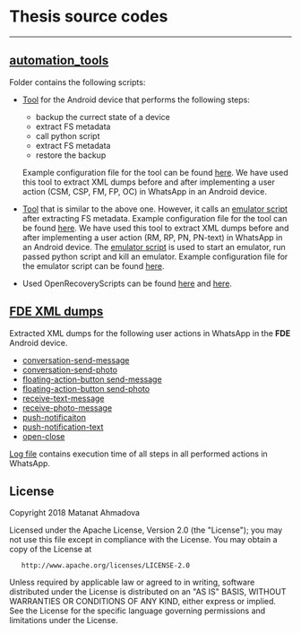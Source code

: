 # Thesis source codes

---

## [automation_tools](https://github.com/amatanat/thesis/tree/master/automation_tools)

Folder contains the following scripts:
- [Tool](https://github.com/amatanat/thesis/blob/master/automation_tools/automated_tool_device.sh) for the Android device that performs the following steps: 
    - backup the currect state of a device
    - extract FS metadata
    - call python script
    - extract FS metadata
    - restore the backup
    
    Example configuration file for the tool can be found [here](https://github.com/amatanat/thesis/blob/master/automation_tools/config.conf.example). We have used this tool to extract XML dumps before and after implementing a user action (CSM, CSP, FM, FP, OC) in WhatsApp in an Android device.

- [Tool](https://github.com/amatanat/thesis/blob/master/automation_tools/automated_tool_device_emulator.sh) that is similar to the above one. However, it calls an [emulator script](https://github.com/amatanat/thesis/blob/master/automation_tools/send_message_emulator.sh) after extracting FS metadata. Example configuration file for the tool can be found [here](https://github.com/amatanat/thesis/blob/master/automation_tools/config_2.conf.example). We have used this tool to extract XML dumps before and after implementing a user action (RM, RP, PN, PN-text) in WhatsApp in an Android device. 
The [emulator script](https://github.com/amatanat/thesis/blob/master/automation_tools/send_message_emulator.sh) is used to start an emulator, run passed python script and kill an emulator. Example configuration file for the emulator script can be found [here](https://github.com/amatanat/thesis/blob/master/automation_tools/emulator.conf.example).

- Used OpenRecoveryScripts can be found [here](https://github.com/amatanat/thesis/blob/master/automation_tools/openrecoveryscript) and [here](https://github.com/amatanat/thesis/blob/master/automation_tools/openrecoveryscript2).

## [FDE XML dumps](https://github.com/amatanat/thesis/tree/master/fde_xml_dumps)

Extracted XML dumps for the following user actions in WhatsApp in the **FDE** Android device.
- [conversation-send-message](https://github.com/amatanat/thesis/tree/master/fde_xml_dumps/conversation-send-message)
- [conversation-send-photo](https://github.com/amatanat/thesis/tree/master/fde_xml_dumps/conversation-send-photo)
- [floating-action-button send-message](https://github.com/amatanat/thesis/tree/master/fde_xml_dumps/fab-message)
- [floating-action-button send-photo](https://github.com/amatanat/thesis/tree/master/fde_xml_dumps/fab-photo)
- [receive-text-message](https://github.com/amatanat/thesis/tree/master/fde_xml_dumps/receive-message)
- [receive-photo-message](https://github.com/amatanat/thesis/tree/master/fde_xml_dumps/receive-photo)
- [push-notificaiton](https://github.com/amatanat/thesis/tree/master/fde_xml_dumps/push-notification)
- [push-notification-text](https://github.com/amatanat/thesis/tree/master/fde_xml_dumps/push-notification-text)
- [open-close](https://github.com/amatanat/thesis/tree/master/fde_xml_dumps/open-close)

[Log file](https://github.com/amatanat/thesis/blob/master/fde_xml_dumps/whatsapp.log) contains execution time of all steps in all performed actions in WhatsApp.   



License
-------

 Copyright 2018 Matanat Ahmadova

   Licensed under the Apache License, Version 2.0 (the "License");
   you may not use this file except in compliance with the License.
   You may obtain a copy of the License at

       http://www.apache.org/licenses/LICENSE-2.0

   Unless required by applicable law or agreed to in writing, software
   distributed under the License is distributed on an "AS IS" BASIS,
   WITHOUT WARRANTIES OR CONDITIONS OF ANY KIND, either express or implied.
   See the License for the specific language governing permissions and
   limitations under the License.
